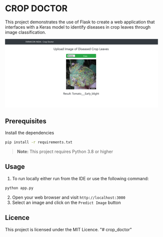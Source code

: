 # CROP DOCTOR

This project demonstrates the use of Flask to create a web application that interfaces with a Keras model to identify diseases in crop leaves through image classification.

![Example Image](home.png)

## Prerequisites
Install the dependencies 
``` bash
pip install -r requirements.txt
```

> **Note:** This project requires Python 3.8 or higher 

## Usage
1. To run locally either run from the IDE or use the following command:
```bash
python app.py
```

2. Open your web browser and visit `http://localhost:3000`
3. Select an image and click on the `Predict Image` button

## Licence 
This project is licensed under the MIT Licence.
"# crop_doctor" 
